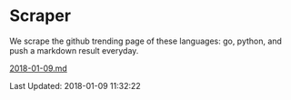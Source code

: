 # Scraper

We scrape the github trending page of these languages: go, python, and push a markdown result everyday.

[2018-01-09.md](https://github.com/borays/Scraper/blob/master/2018-01-09.md)

Last Updated: 2018-01-09 11:32:22
